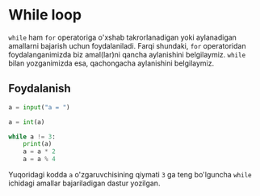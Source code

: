 # While loop

`while` ham `for` operatoriga o'xshab takrorlanadigan yoki aylanadigan amallarni
bajarish uchun foydalaniladi. Farqi shundaki, `for` operatoridan 
foydalanganimizda biz amal(lar)ni qancha aylanishini belgilaymiz. `while`
bilan yozganimizda esa, qachongacha aylanishini belgilaymiz.

## Foydalanish

```python
a = input("a = ")

a = int(a)

while a != 3:
    print(a)
    a = a * 2
    a = a % 4
```

Yuqoridagi kodda `a` o'zgaruvchisining qiymati `3` ga teng bo'lguncha 
`while` ichidagi amallar bajariladigan dastur yozilgan.
